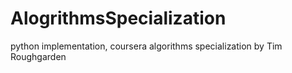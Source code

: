 # AlogrithmsSpecialization
python implementation, coursera algorithms specialization by Tim Roughgarden
